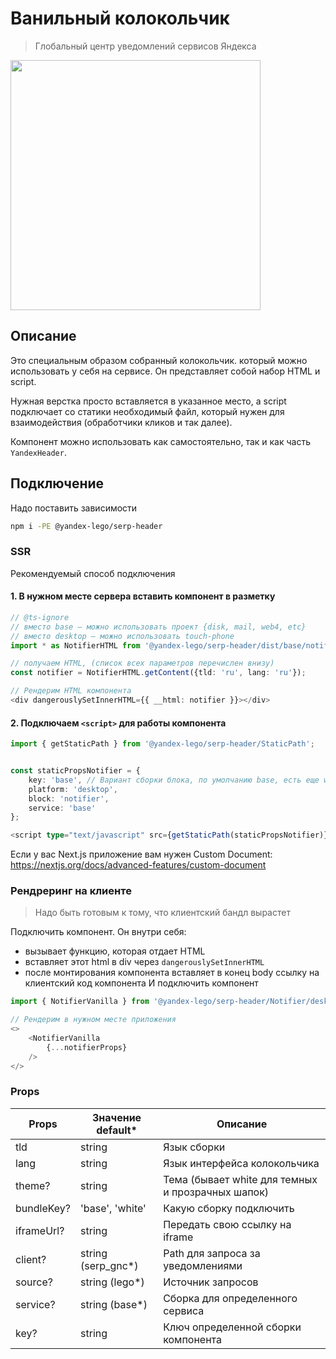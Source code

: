 # Ванильный колокольчик
> Глобальный центр уведомлений сервисов Яндекса

<img src='https://jing.yandex-team.ru/files/axaxaman/notifier.png' height='400'>

## Описание

Это специальным образом собранный колокольчик. который можно использовать у себя на сервисе.
Он представляет собой набор HTML и script.

Нужная верстка просто вставляется в указанное место, а script подключает со статики необходимый файл, который нужен для взаимодействия (обработчики кликов и так далее).

Компонент можно использовать как самостоятельно, так и как часть `YandexHeader`.

## Подключение
Надо поставить зависимости
```bash
npm i -PE @yandex-lego/serp-header
```
### SSR
Рекомендуемый способ подключения

#### 1. В нужном месте сервера вставить компонент в разметку
```ts
// @ts-ignore
// вместо base – можно использовать проект {disk, mail, web4, etc}
// вместо desktop – можно использовать touch-phone
import * as NotifierHTML from '@yandex-lego/serp-header/dist/base/notifier.desktop';

// получаем HTML, (список всех параметров перечислен внизу)
const notifier = NotifierHTML.getContent({tld: 'ru', lang: 'ru'});

// Рендерим HTML компонента
<div dangerouslySetInnerHTML={{ __html: notifier }}></div>
```

#### 2. Подключаем `<script>` для работы компонента
```ts
import { getStaticPath } from '@yandex-lego/serp-header/StaticPath';


const staticPropsNotifier = {
    key: 'base', // Вариант сборки блока, по умолчанию base, есть еще white
    platform: 'desktop',
    block: 'notifier',
    service: 'base'
};

<script type="text/javascript" src={getStaticPath(staticPropsNotifier)}></script>
```

Если у вас Next.js приложение вам нужен Custom Document: https://nextjs.org/docs/advanced-features/custom-document
### Рендреринг на клиенте
> Надо быть готовым к тому, что клиентский бандл вырастет

Подключить компонент.
Он внутри себя:
- вызывает функцию, которая отдает HTML
- вставляет этот html в div через `dangerouslySetInnerHTML`
- после монтирования компонента вставляет в конец body ссылку на клиентский код компонента
И подключить компонент
```ts
import { NotifierVanilla } from '@yandex-lego/serp-header/Notifier/desktop';

// Рендерим в нужном месте приложения
<>
    <NotifierVanilla
        {...notifierProps}
    />
</>
```

### Props

| Props      | Значение default*        | Описание                                          |
|------------|--------------------------|---------------------------------------------------|
| tld        | string                   | Язык сборки                                       |
| lang       | string                   | Язык интерфейса колокольчика                      |
| theme?     | string                   | Тема (бывает white для темных и прозрачных шапок) |
| bundleKey? | 'base', 'white'          | Какую сборку подключить                           |
| iframeUrl? | string                   | Передать свою ссылку на iframe                    |
| client?    | string (serp_gnc*)       | Path для запроса за уведомлениями                 |
| source?    | string (lego*)           | Источник запросов                                 |
| service?   | string (base*)           | Сборка для определенного сервиса                  |
| key?       | string                   | Ключ определенной сборки компонента               |
